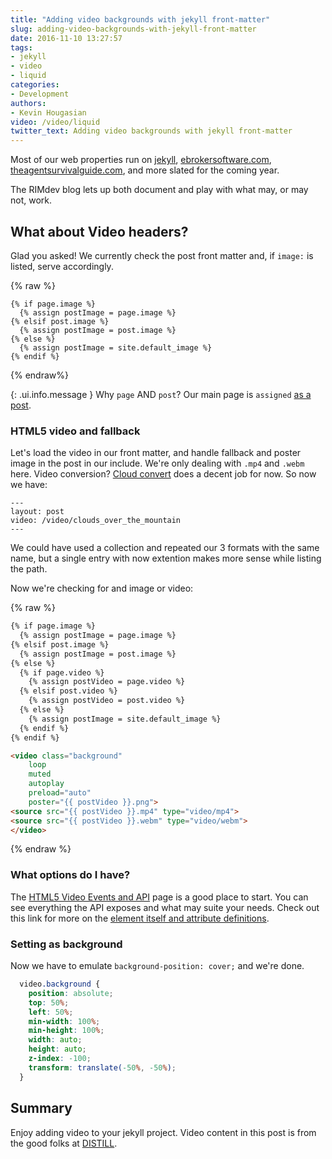 ```yaml
---
title: "Adding video backgrounds with jekyll front-matter"
slug: adding-video-backgrounds-with-jekyll-front-matter
date: 2016-11-10 13:27:57
tags:
- jekyll
- video
- liquid
categories:
- Development
authors: 
- Kevin Hougasian
video: /video/liquid
twitter_text: Adding video backgrounds with jekyll front-matter
---
```

Most of our web properties run on [jekyll](https://jekyllrb.com), [ebrokersoftware.com](https://ebrokersoftware.com), [theagentsurvivalguide.com](https://theagentsurvivalguide.com), and more slated for the coming year.

The RIMdev blog lets up both document and play with what may, or may not, work.

## What about Video headers?

Glad you asked! We currently check the post front matter and, if `image:` is listed, serve accordingly.

{% raw %}
```
{% if page.image %}
  {% assign postImage = page.image %}
{% elsif post.image %}
  {% assign postImage = post.image %}
{% else %}
  {% assign postImage = site.default_image %}
{% endif %}
```
{% endraw%}

{: .ui.info.message }
Why `page` AND `post`? Our main page is `assigned` [as a post](https://gist.github.com/nimbupani/1421828).

### HTML5 video and fallback

Let's load the video in our front matter, and handle fallback and poster image in the post in our include. We're only dealing with `.mp4` and `.webm` here. Video conversion? [Cloud convert](https://cloudconvert.com/mp4-to-webm) does a decent job for now. So now we have:

```
---
layout: post
video: /video/clouds_over_the_mountain
---
```
We could have used a collection and repeated our 3 formats with the same name, but a single entry with now extention makes more sense while listing the path.

Now we're checking for and image or video:

{% raw %}
```html
{% if page.image %}
  {% assign postImage = page.image %}
{% elsif post.image %}
  {% assign postImage = post.image %}
{% else %}
  {% if page.video %}
    {% assign postVideo = page.video %}
  {% elsif post.video %}
    {% assign postVideo = post.video %}
  {% else %}
    {% assign postImage = site.default_image %}
  {% endif %}
{% endif %}

<video class="background"
	loop
	muted
	autoplay
	preload="auto"
	poster="{{ postVideo }}.png">
<source src="{{ postVideo }}.mp4" type="video/mp4">
<source src="{{ postVideo }}.webm" type="video/webm">
</video>
```
{% endraw %}

### What options do I have?

The [HTML5 Video Events and API](https://www.w3.org/2010/05/video/mediaevents.html) page is a good place to start. You can see everything the API exposes and what may suite your needs. Check out this link for more on the [element itself and attribute definitions](https://www.w3.org/TR/html5/embedded-content-0.html#the-video-element).

### Setting as background

Now we have to emulate `background-position: cover;` and we're done.

```css
  video.background {
    position: absolute;
    top: 50%;
    left: 50%;
    min-width: 100%;
    min-height: 100%;
    width: auto;
    height: auto;
    z-index: -100;
    transform: translate(-50%, -50%);
  }
```

## Summary

Enjoy adding video to your jekyll project. Video content in this post is from the good folks at [DISTILL](http://www.wedistill.io/).
